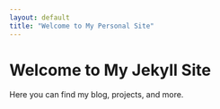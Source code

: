 ```yaml
---
layout: default
title: "Welcome to My Personal Site"
---
```

# Welcome to My Jekyll Site
Here you can find my blog, projects, and more.
